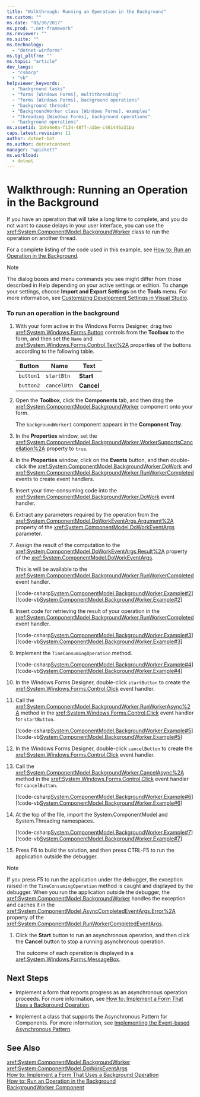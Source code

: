 ```yaml
---
title: "Walkthrough: Running an Operation in the Background"
ms.custom: ""
ms.date: "03/30/2017"
ms.prod: ".net-framework"
ms.reviewer: ""
ms.suite: ""
ms.technology: 
  - "dotnet-winforms"
ms.tgt_pltfrm: ""
ms.topic: "article"
dev_langs: 
  - "csharp"
  - "vb"
helpviewer_keywords: 
  - "background tasks"
  - "forms [Windows Forms], multithreading"
  - "forms [Windows Forms], background operations"
  - "background threads"
  - "BackgroundWorker class [Windows Forms], examples"
  - "threading [Windows Forms], background operations"
  - "background operations"
ms.assetid: 1b9a4e0a-f134-48ff-a1be-c461446a31ba
caps.latest.revision: 11
author: dotnet-bot
ms.author: dotnetcontent
manager: "wpickett"
ms.workload: 
  - dotnet
---
```

# Walkthrough: Running an Operation in the Background
If you have an operation that will take a long time to complete, and you do not want to cause delays in your user interface, you can use the <xref:System.ComponentModel.BackgroundWorker> class to run the operation on another thread.  

 For a complete listing of the code used in this example, see [How to: Run an Operation in the Background](../../../../docs/framework/winforms/controls/how-to-run-an-operation-in-the-background.md).  

> [!NOTE]
>  The dialog boxes and menu commands you see might differ from those described in Help depending on your active settings or edition. To change your settings, choose **Import and Export Settings** on the **Tools** menu. For more information, see [Customizing Development Settings in Visual Studio](http://msdn.microsoft.com/library/22c4debb-4e31-47a8-8f19-16f328d7dcd3).  

### To run an operation in the background  

1. With your form active in the Windows Forms Designer, drag two <xref:System.Windows.Forms.Button> controls from the **Toolbox** to the form, and then set the `Name` and <xref:System.Windows.Forms.Control.Text%2A> properties of the buttons according to the following table.  


   |  Button   |    Name     |    Text    |
   |-----------|-------------|------------|
   | `button1` | `startBtn`  | **Start**  |
   | `button2` | `cancelBtn` | **Cancel** |


2. Open the **Toolbox**, click the **Components** tab, and then drag the <xref:System.ComponentModel.BackgroundWorker> component onto your form.  

    The `backgroundWorker1` component appears in the **Component Tray**.  

3. In the **Properties** window, set the <xref:System.ComponentModel.BackgroundWorker.WorkerSupportsCancellation%2A> property to `true`.  

4. In the **Properties** window, click on the **Events** button, and then double-click the <xref:System.ComponentModel.BackgroundWorker.DoWork> and <xref:System.ComponentModel.BackgroundWorker.RunWorkerCompleted> events to create event handlers.  

5. Insert your time-consuming code into the <xref:System.ComponentModel.BackgroundWorker.DoWork> event handler.  

6. Extract any parameters required by the operation from the <xref:System.ComponentModel.DoWorkEventArgs.Argument%2A> property of the <xref:System.ComponentModel.DoWorkEventArgs> parameter.  

7. Assign the result of the computation to the <xref:System.ComponentModel.DoWorkEventArgs.Result%2A> property of the <xref:System.ComponentModel.DoWorkEventArgs>.  

    This is will be available to the <xref:System.ComponentModel.BackgroundWorker.RunWorkerCompleted> event handler.  

    [!code-csharp[System.ComponentModel.BackgroundWorker.Example#2](../../../../samples/snippets/csharp/VS_Snippets_Winforms/System.ComponentModel.BackgroundWorker.Example/CS/Form1.cs#2)]
    [!code-vb[System.ComponentModel.BackgroundWorker.Example#2](../../../../samples/snippets/visualbasic/VS_Snippets_Winforms/System.ComponentModel.BackgroundWorker.Example/VB/Form1.vb#2)]  

8. Insert code for retrieving the result of your operation in the <xref:System.ComponentModel.BackgroundWorker.RunWorkerCompleted> event handler.  

    [!code-csharp[System.ComponentModel.BackgroundWorker.Example#3](../../../../samples/snippets/csharp/VS_Snippets_Winforms/System.ComponentModel.BackgroundWorker.Example/CS/Form1.cs#3)]
    [!code-vb[System.ComponentModel.BackgroundWorker.Example#3](../../../../samples/snippets/visualbasic/VS_Snippets_Winforms/System.ComponentModel.BackgroundWorker.Example/VB/Form1.vb#3)]  

9. Implement the `TimeConsumingOperation` method.  

     [!code-csharp[System.ComponentModel.BackgroundWorker.Example#4](../../../../samples/snippets/csharp/VS_Snippets_Winforms/System.ComponentModel.BackgroundWorker.Example/CS/Form1.cs#4)]
     [!code-vb[System.ComponentModel.BackgroundWorker.Example#4](../../../../samples/snippets/visualbasic/VS_Snippets_Winforms/System.ComponentModel.BackgroundWorker.Example/VB/Form1.vb#4)]  

10. In the Windows Forms Designer, double-click `startButton` to create the <xref:System.Windows.Forms.Control.Click> event handler.  

11. Call the <xref:System.ComponentModel.BackgroundWorker.RunWorkerAsync%2A> method in the <xref:System.Windows.Forms.Control.Click> event handler for `startButton`.  

     [!code-csharp[System.ComponentModel.BackgroundWorker.Example#5](../../../../samples/snippets/csharp/VS_Snippets_Winforms/System.ComponentModel.BackgroundWorker.Example/CS/Form1.cs#5)]
     [!code-vb[System.ComponentModel.BackgroundWorker.Example#5](../../../../samples/snippets/visualbasic/VS_Snippets_Winforms/System.ComponentModel.BackgroundWorker.Example/VB/Form1.vb#5)]  

12. In the Windows Forms Designer, double-click `cancelButton` to create the <xref:System.Windows.Forms.Control.Click> event handler.  

13. Call the <xref:System.ComponentModel.BackgroundWorker.CancelAsync%2A> method in the <xref:System.Windows.Forms.Control.Click> event handler for `cancelButton`.  

     [!code-csharp[System.ComponentModel.BackgroundWorker.Example#6](../../../../samples/snippets/csharp/VS_Snippets_Winforms/System.ComponentModel.BackgroundWorker.Example/CS/Form1.cs#6)]
     [!code-vb[System.ComponentModel.BackgroundWorker.Example#6](../../../../samples/snippets/visualbasic/VS_Snippets_Winforms/System.ComponentModel.BackgroundWorker.Example/VB/Form1.vb#6)]  

14. At the top of the file, import the System.ComponentModel and System.Threading namespaces.  

     [!code-csharp[System.ComponentModel.BackgroundWorker.Example#7](../../../../samples/snippets/csharp/VS_Snippets_Winforms/System.ComponentModel.BackgroundWorker.Example/CS/Form1.cs#7)]
     [!code-vb[System.ComponentModel.BackgroundWorker.Example#7](../../../../samples/snippets/visualbasic/VS_Snippets_Winforms/System.ComponentModel.BackgroundWorker.Example/VB/Form1.vb#7)]  

15. Press F6 to build the solution, and then press CTRL-F5 to run the application outside the debugger.  

> [!NOTE]
>  If you press F5 to run the application under the debugger, the exception raised in the `TimeConsumingOperation` method is caught and displayed by the debugger. When you run the application outside the debugger, the <xref:System.ComponentModel.BackgroundWorker> handles the exception and caches it in the <xref:System.ComponentModel.AsyncCompletedEventArgs.Error%2A> property of the <xref:System.ComponentModel.RunWorkerCompletedEventArgs>.  

1.  Click the **Start** button to run an asynchronous operation, and then click the **Cancel** button to stop a running asynchronous operation.  

     The outcome of each operation is displayed in a <xref:System.Windows.Forms.MessageBox>.  

## Next Steps  

-   Implement a form that reports progress as an asynchronous operation proceeds. For more information, see [How to: Implement a Form That Uses a Background Operation](../../../../docs/framework/winforms/controls/how-to-implement-a-form-that-uses-a-background-operation.md).  

-   Implement a class that supports the Asynchronous Pattern for Components. For more information, see [Implementing the Event-based Asynchronous Pattern](../../../../docs/standard/asynchronous-programming-patterns/implementing-the-event-based-asynchronous-pattern.md).  

## See Also  
 <xref:System.ComponentModel.BackgroundWorker>  
 <xref:System.ComponentModel.DoWorkEventArgs>  
 [How to: Implement a Form That Uses a Background Operation](../../../../docs/framework/winforms/controls/how-to-implement-a-form-that-uses-a-background-operation.md)  
 [How to: Run an Operation in the Background](../../../../docs/framework/winforms/controls/how-to-run-an-operation-in-the-background.md)  
 [BackgroundWorker Component](../../../../docs/framework/winforms/controls/backgroundworker-component.md)
